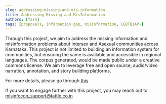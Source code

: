 ```yaml
---
slug: addressing-missing-and-mis-information
title: Addressing Missing and MisInformation
authors: [Yash]
tags: [proposals, information gap, misinformation, LGBTQIAP+]
---
```

Through this project, we aim to address the missing information and misinformation problems about Intersex and Asexual communities across Karnataka. This project is not limited to building an information system for communities, but ensuring the same is available and accessible in regional languages. The corpus generated, would be made public under a creative commons license. We aim to leverage free and open source, audio/video narration, annotation, and story building platforms.

For more details, please go through [this](https://tattle-made.github.io/misinfocon-india-docs/Addressing%20Mis(s)ing%20Info.pdf)

If you want to engage further with this project, you may reach out to misinfocon_support@tattle.co.in
